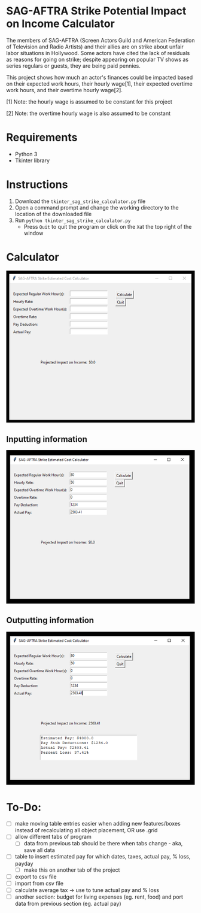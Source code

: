 # SAG-AFTRA Strike Potential Impact on Income Calculator
The members of SAG-AFTRA (Screen Actors Guild and American Federation of Television and Radio Artists) and their allies are on strike about unfair labor situations in Hollywood. Some actors have cited the lack of residuals as reasons for going on strike; despite appearing on popular TV shows as series regulars or guests, they are being paid pennies.

This project shows how much an actor's finances could be impacted based on their expected work hours, their hourly wage[1], their expected overtime work hours, and their overtime hourly wage[2].

[1] Note: the hourly wage is assumed to be constant for this project

[2] Note: the overtime hourly wage is also assumed to be constant

# Requirements
- Python 3
- Tkinter library

# Instructions
1. Download the `tkinter_sag_strike_calculator.py` file
2. Open a command prompt and change the working directory to the location of the downloaded file
3. Run `python tkinter_sag_strike_calculator.py`
   - Press `Quit` to quit the program or click on the `X`at the top right of the window

# Calculator
![sag_strike_cost_calculator](https://github.com/casychow/sag_strike_income_impact/blob/main/pictures/sag_strike_cost_calculator_v0_1.png)

## Inputting information
![sag_strike_cost_calculator_input_v0_1](https://github.com/casychow/sag_strike_income_impact/blob/main/pictures/sag_strike_cost_calculator_input_v0_1.png)

## Outputting information
![sag_strike_cost_calculator_output_v0_1](https://github.com/casychow/sag_strike_income_impact/blob/main/pictures/sag_strike_cost_calculator_output_v0_1.png)

# To-Do:
- [ ] make moving table entries easier when adding new features/boxes instead of recalculating all object placement, OR use .grid
- [ ] allow different tabs of program
   - [ ] data from previous tab should be there when tabs change - aka, save all data
- [ ] table to insert estimated pay for which dates, taxes, actual pay, % loss, payday
   - [ ] make this on another tab of the project
- [ ] export to csv file
- [ ] import from csv file
- [ ] calculate average tax -> use to tune actual pay and % loss
- [ ] another section: budget for living expenses (eg. rent, food) and port data from previous section (eg. actual pay)
